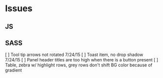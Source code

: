# Issues

## JS

## SASS
[ ] Tool tip arrows not rotated 7/24/15
[ ] Toast item, no drop shadow 7/24/15
[ ] Panel header titles are too high when there is a button present
[ ] Table, zebra w/ highlight rows, grey rows don't shift BG color because of gradient
